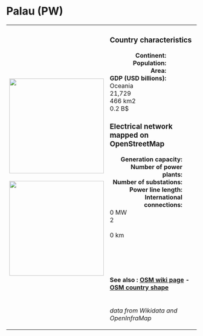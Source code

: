 # Palau (PW)

<table width="90%">
<tr>
<td>
<img src="http://commons.wikimedia.org/wiki/Special:FilePath/Flag%20of%20Palau.svg" width="250">
<br><br>
<img src="http://commons.wikimedia.org/wiki/Special:FilePath/Palau%20on%20the%20globe%20%28Southeast%20Asia%20centered%29%20%28small%20islands%20magnified%29.svg" width="250"></td>
<td>
<h3>Country characteristics</h3>
<div style="display: inline-block;text-align:right;margin-right:30px;font-weight: bold;">
Continent:<br>Population:<br>Area:<br>GDP (USD billions):
</div>
<div style="display: inline-block;">
Oceania<br>21,729<br>466 km2<br>0.2 B$
</div>
<h3>Electrical network mapped on OpenStreetMap</h3>
<div style="display: inline-block;text-align:right;margin-right:30px;font-weight: bold;">Generation capacity:<br>
Number of power plants:<br>
Number of substations:<br>
Power line length:<br>
International connections:<br>
</div>
<div style="display: inline-block;">0 MW<br>
2<br>
<br>
0 km<br>
<br>
</div>

<br><br><h4>See also :
<a href="https://wiki.openstreetmap.org/wiki/Power_networks/Palau" target="_blank">OSM wiki page</a> -
<a href="https://openstreetmap.org/relation/571805" target="_blank">OSM country shape</a>
</h4>

<br><i>data from Wikidata and OpenInfraMap</i>
</td>
</tr>
</table>




